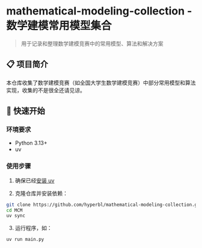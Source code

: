 # mathematical-modeling-collection - 数学建模常用模型集合

> 用于记录和整理数学建模竞赛中的常用模型、算法和解决方案

## 📋 项目简介

本仓库收集了数学建模竞赛（如全国大学生数学建模竞赛）中部分常用模型和算法实现，收集的不是很全还请见谅。

## 🚀 快速开始

### 环境要求

- Python 3.13+
- uv

### 使用步骤

1. 确保已经[安装 uv](https://uv.doczh.com/getting-started/installation/)

2. 克隆仓库并安装依赖：
```bash
git clone https://github.com/hyperbl/mathematical-modeling-collection.git
cd MCM
uv sync
```

3. 运行程序，如：
```bash
uv run main.py
```
